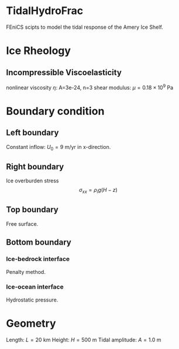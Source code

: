 # TidalHydroFrac

FEniCS scipts to model the tidal response of the Amery Ice Shelf.

# Ice Rheology
## Incompressible Viscoelasticity
  nonlinear viscosity $\eta$: A=3e-24, n=3
  shear modulus: $\mu=0.18\times 10^{9}$ $\text{Pa}$

# Boundary condition
## Left boundary 
Constant inflow: $U_0 = 9$ m/yr in x-direction.
## Right boundary
Ice overburden stress
$$\sigma_{xx}=\rho_i g \left(H-z\right)$$

## Top boundary
Free surface.

## Bottom boundary
### Ice-bedrock interface
Penalty method.

### Ice-ocean interface
Hydrostatic pressure.
  
# Geometry
Length: $L=20$ km
Height: $H=500$ m
Tidal amplitude: $A=1.0$ m
